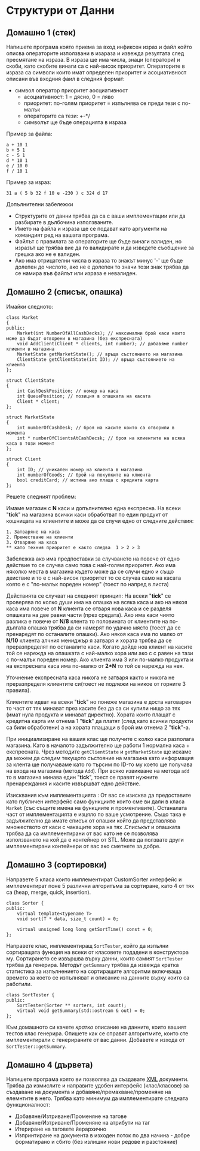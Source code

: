 Структури от Данни
==================

## Домашно 1 (стек)
Напишете програма която приема за вход инфиксен израз и файл който описва операторите използвани в изараза и извежда резултата след пресмятане на израза. В израза ще има числа, знаци (оператори) и скоби, като скобите винаги са с най-висок приоритет. Операторите в израза са символи които имат определен приоритет и асоциативност описани във входния фаил в следния формат:
 - символ оператор приоритет аосциативност
   - асоциативност: 1 = дясно, 0 = ляво
   - приоритет: по-голям приоритет = изпълнява се преди тези с по-малък
   - операторите са тези: +-*/
   - символът ще бъде операцията в израза

Пример за файла:
```
a + 10 1
b + 5 1
c - 5 1
d * 10 1
e / 10 0
f / 10 1
```
Пример за израз:
```
31 a ( 5 b 32 f 10 e -230 ) c 324 d 17
```

Допълнителни забележки
 - Структурите от данни трябва да са с ваши имплементации или да разбирате в дълбочина използваните.
 - Името на файла и израза ще се подават като аргументи на командият ред на вашата програма.
 - Файлът с правилата за операторите ще бъде винаги валиден, но изразът ще трябва вие да го валидирате и да изведете съобщение за грешка ако не е валиден.
 - Ако има отрицателни числа в израза то знакът минус '-' ще бъде долепен до числото, ако не е долепен то значи този знак трябва да се намира във файлът или израза е невалиден.


 
 

## Домашно 2 (списък, опашка)
Имайки следното:
```
class Market 
{
public:
    Market(int NumberOfAllCashDecks); // максимални брой каси които може да бъдат отворени в магазина (без експресната)
    void AddClient(Client * clients, int number); // добавяме number клиенти в магазина
    MarketState getMarketState(); // връща състоянието на магазина
    ClientState getClientState(int ID); // връща състоянието на клиента
};

struct ClientState
{
    int CashDeskPosition; // номер на каса
    int QueuePosition; // позиция в опашката на касата
    Client * client;
};

struct MarketState
{
    int numberOfCashDesk; // броя на касите които са отворили в момента
    int * numberOfClientsAtCashDecsk; // броя на клиентите на всяка каса в този момент 
};

struct Client
{
    int ID; // уникален номер на клиента в магазина
    int numberOfGoods; // брой на покупките на клиента
    bool creditCard; // истина ако плаща с крединта карта
};
```
Решете следният проблем:

Имаме магазин с **N** каси и допълнително една експресна. На всеки "**tick**" на магазина всички каси обработват по един продукт от кошницата на клиентите и може да се случи едно от следните действия:

  
    1. Затваряне на каса
    2. Преместване на клиенти
    3. Отваряне на каса
    ** като техния приоритет е както следва  1 > 2 > 3

Забележка  ако има предпоставки за случването на повече от едно действие то се случва само това с най-голям приоритет. Ако има няколко места в магазина където може да се случи едно и също деиствие и то е с най-висок приоритет то се случва само на касата която е с "по-малък пореден номер" (тоест по напред в листа)

Действията се случват на следният принцип:
На всеки "**tick**" се проверява по колко души има на опашка на всяка каса и ако на някоя каса има повече от **N** клиента се отваря нова каса и се разделя опашката на две равни части (през средата). Ако има каси чиято разлика е повече от **N/8** клента то половината от клиентите на по-дългата опашка трябва да си намерят по удачно място (тоест да се пренаредят по останалите опашки). Ако някоя каса има по малко от **N/10** клиента алчния мениджър я затваря и хората трябва да се преразпределят по останалите каси. Когато дойде нов клиент на касите той се нарежда на опашката с най-малко хора или ако с с равен на тази с по-малък пореден номер. Ако клиента има 3 или по-малко продукта и на експресната каса има по-малко от __2*N__ то той се нарежда на нея.

Уточнение експресната каса никога не затваря както и никога не преразпределя клиентите си(тоест не подлежи на никое от горните 3 правила).

Клиентите идват на всеки "**tick**" но понеже магазина е доста натоварен то част от тях минават през касите без да са си купили нищо за тях (имат нула продукта и минават директно). Хората които плащат с кредитна карта им отнема 1 "**tick**" да платят (след като всички продукти са били обработени) а на хората плащащи в брой им отнема 2 "**tick**"-а.


При инициализиране на вашия клас ще получите с колко каси разполага магазина. Като в началото задължително ще работи 1 нормална каса + експресната. Чрез методите ```getClientState``` и ```getМаrketState``` ще искаме да можем да следим текущото състояние на магазина като информация за клента ще получаваме като го търсим по ID-то му което ще получава на входа на магазина (метода ```Add```). При всяко извикване на метода ```add``` то в магазина минава един "**tick**", тоест се правят нужните пренареждания и касите извършват едно действие.


Изисквания към имплементацията :
От вас се изисква да предоставите като публичен интерфейс само функциите които сме ви дали в класа ```Market``` (със същите имена на функциите и променливите). Останалата част от имплементацията е изцяло по ваше усмотрение. Също така е задължително да имате списък от опашки който да представлява множеството от каси с чакащите хора на тях .Списъкът и опашката трябва да са имплементирани от вас като не се позволява използването на кой да е  контейнер от STL. Може да ползвате други имплементирани контейнери от вас ако сметнете за добре.


## Домашно 3 (сортировки)

Направете 5 класа които имплементират CustomSorter интерфейс и имплементират поне 5 различни алгоритъма за сортиране, като 4 от тях са (heap, merge, quick, insertion).
```
class Sorter {
public:
    virtual template<typename T>
    void sort(T * data, size_t count) = 0;

    virtual unsigned long long getSortTime() const = 0;
};
```

Направете клас, имплементиращ ```SortTester```, който да изпълни сортиращата функция на всеки от класовете подадени в конструктора му. Сортирането се извършва върху данни, които самият ```SortTester``` трябва да генерира. Методът ```getSummary``` трябва да извежда кратка статистика за изпълнението на сортиращите алгоритми включваща времето за което се изпълняват и описание на данните върху които са работили.

```
class SortTester {
public:
    SortTester(Sorter ** sorters, int count);
    virtual void getSummary(std::ostream & out) = 0;
};
```

Към домашното си качете _кратко_ описание на данните, които вашият тестов клас генерира. Опишете как се справят алгоритмите, които сте имплементирали с генерираните от вас данни. Добавете и изхода от ```SortTester::getSummary```.



## Домашно 4 (дървета)

Напишете програма която ви позволява да създавате [XML](http://en.wikipedia.org/wiki/XML) документи. Трябва да измислите и направите удобен интерфейс (клас/класове) за създаване на документа и добавяне/премахване/променяне на елемнтите в него. Трябва като минимум да имплементирате следната функционалност:

  * Добавяне/Изтриване/Променяне на тагове
  * Добавяне/Изтриване/Променяне на атрибути на таг
  * Итериране на таговете йерархично
  * Изпринтиране на документа в изходен поток по два начина - добре форматирано и сбито (без излишни нови редове и разстояние)
